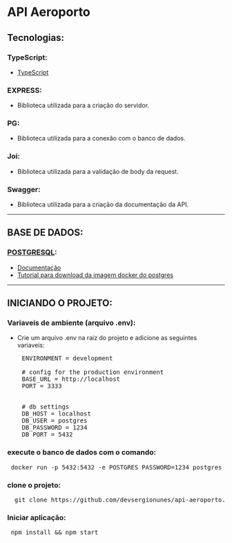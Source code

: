 # API Aeroporto

## Tecnologias:

### TypeScript:

- [TypeScript](https://www.typescriptlang.org/)

### EXPRESS:

- Biblioteca utilizada para a criação do servidor.

### PG:

- Biblioteca utilizada para a conexão com o banco de dados.

### Joi:

- Biblioteca utilizada para a validação de body da request.

### Swagger:

- Biblioteca utilizada para a criação da documentação da API.
<hr>

## BASE DE DADOS:

### [POSTGRESQL](https://www.postgresql.org/):

- [Documentação](https://www.postgresql.org/docs/)
- [Tutorial para download da imagem docker do postgres](https://felixgilioli.medium.com/como-rodar-um-banco-de-dados-postgres-com-docker-6aecf67995e1)

<hr>

## INICIANDO O PROJETO:

### Variaveis de ambiente (arquivo .env):
- Crie um arquivo .env na raiz do projeto e adicione as seguintes variaveis:
<pre>
	ENVIRONMENT = development

	# config for the production environment
	BASE_URL = http://localhost
	PORT = 3333


	# db settings
	DB_HOST = localhost
	DB_USER = postgres
	DB_PASSWORD = 1234
	DB_PORT = 5432
</pre>

### execute o banco de dados com o comando:

<pre>
 docker run -p 5432:5432 -e POSTGRES_PASSWORD=1234 postgres
</pre>

### clone o projeto:

<pre>
  git clone https://github.com/devsergionunes/api-aeroporto.git
</pre>

### Iniciar aplicação:

<pre>
 npm install && npm start
</pre>
